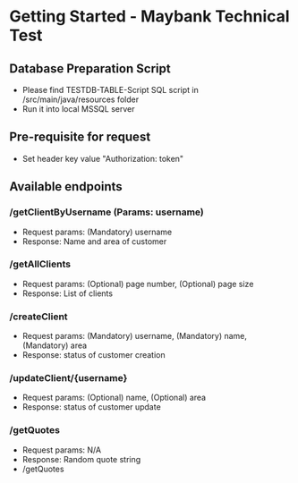 # Getting Started - Maybank Technical Test

## Database Preparation Script
* Please find TESTDB-TABLE-Script SQL script in /src/main/java/resources folder
* Run it into local MSSQL server

## Pre-requisite for request
* Set header key value "Authorization: token"

## Available endpoints
### /getClientByUsername (Params: username)
* Request params: (Mandatory) username
* Response: Name and area of customer
### /getAllClients
* Request params: (Optional) page number, (Optional) page size
* Response: List of clients
### /createClient
* Request params: (Mandatory) username, (Mandatory) name, (Mandatory) area
* Response: status of customer creation
### /updateClient/{username}
* Request params: (Optional) name, (Optional) area
* Response: status of customer update
### /getQuotes
* Request params: N/A
* Response: Random quote string
* /getQuotes

